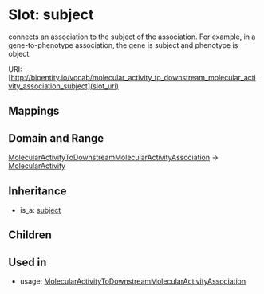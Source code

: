 # Slot: subject


connects an association to the subject of the association. For example, in a gene-to-phenotype association, the gene is subject and phenotype is object.

URI: [http://bioentity.io/vocab/molecular_activity_to_downstream_molecular_activity_association_subject](slot_uri)
## Mappings

## Domain and Range

[MolecularActivityToDownstreamMolecularActivityAssociation](MolecularActivityToDownstreamMolecularActivityAssociation.md) -> [MolecularActivity](MolecularActivity.md)
## Inheritance

 *  is_a: [subject](subject.md)
## Children

## Used in

 *  usage: [MolecularActivityToDownstreamMolecularActivityAssociation](MolecularActivityToDownstreamMolecularActivityAssociation.md)
